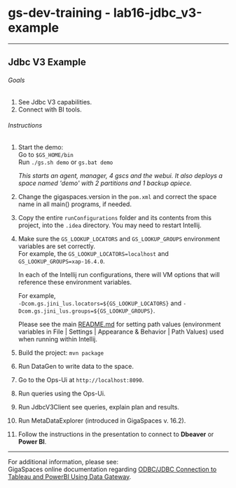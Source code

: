 # gs-dev-training - lab16-jdbc_v3-example

---

## Jdbc V3 Example
###### Goals
1. See Jdbc V3 capabilities.
2. Connect with BI tools.
  

###### Instructions

1. Start the demo:  
   Go to `$GS_HOME/bin`  
   Run `./gs.sh demo` or `gs.bat demo`

   *This starts an agent, manager, 4 gscs and the webui. It also deploys a space named 'demo' with 2 partitions and 1 backup apiece.*
2. Change the gigaspaces.version in the `pom.xml` and correct the space name in all main() programs, if needed.
3. Copy the entire `runConfigurations` folder and its contents from this project, into the `.idea` directory. You may need to restart Intellij.
4. Make sure the `GS_LOOKUP_LOCATORS` and `GS_LOOKUP_GROUPS` environment variables are set correctly.  
   For example, the `GS_LOOKUP_LOCATORS=localhost` and `GS_LOOKUP_GROUPS=xap-16.4.0`.
   
   In each of the Intellij run configurations, there will VM options that will reference these environment variables.     

   For example,  
   `-Dcom.gs.jini_lus.locators=${GS_LOOKUP_LOCATORS}` and `-Dcom.gs.jini_lus.groups=${GS_LOOKUP_GROUPS}`.

   Please see the main [README.md](https://github.com/GigaSpaces-ProfessionalServices/gs-dev-training/blob/main/README.md) for setting path values (environment variables in File | Settings | Appearance & Behavior | Path Values) used when running within Intellij.  
5. Build the project: `mvn package`
6. Run DataGen to write data to the space.
7. Go to the Ops-Ui at `http://localhost:8090`.
8. Run queries using the Ops-Ui. 
9. Run JdbcV3Client see queries, explain plan and results.
10. Run MetaDataExplorer (introduced in GigaSpaces v. 16.2).
11. Follow the instructions in the presentation to connect to **Dbeaver** or **Power BI**.

---
For additional information, please see:  
GigaSpaces online documentation regarding [ODBC/JDBC Connection to Tableau and PowerBI Using Data Gateway](https://docs.gigaspaces.com/latest/dev-java/16-2-odbc-jdbc-connection-to-tableau-and-power-bi-using-data-gateway.html).

